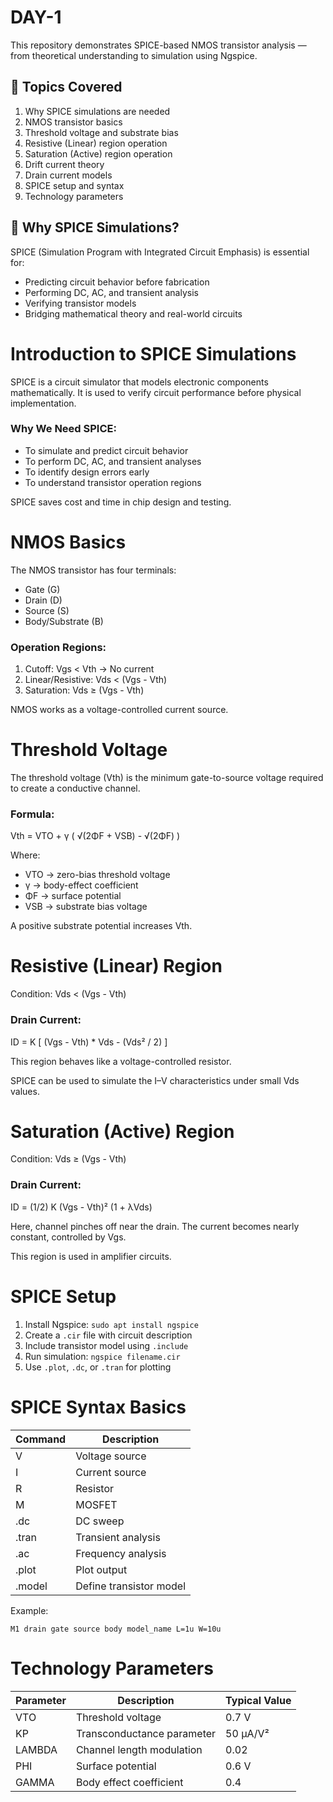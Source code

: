 # DAY-1
This repository demonstrates SPICE-based NMOS transistor analysis — from theoretical understanding to simulation using Ngspice.

## 📗 Topics Covered
1. Why SPICE simulations are needed  
2. NMOS transistor basics  
3. Threshold voltage and substrate bias  
4. Resistive (Linear) region operation  
5. Saturation (Active) region operation  
6. Drift current theory  
7. Drain current models  
8. SPICE setup and syntax  
9. Technology parameters  

## 🧠 Why SPICE Simulations?
SPICE (Simulation Program with Integrated Circuit Emphasis) is essential for:
- Predicting circuit behavior before fabrication  
- Performing DC, AC, and transient analysis  
- Verifying transistor models  
- Bridging mathematical theory and real-world circuits  

# Introduction to SPICE Simulations

SPICE is a circuit simulator that models electronic components mathematically. It is used to verify circuit performance before physical implementation.

### Why We Need SPICE:
- To simulate and predict circuit behavior
- To perform DC, AC, and transient analyses
- To identify design errors early
- To understand transistor operation regions

SPICE saves cost and time in chip design and testing.
# NMOS Basics

The NMOS transistor has four terminals:
- Gate (G)
- Drain (D)
- Source (S)
- Body/Substrate (B)

### Operation Regions:
1. Cutoff: Vgs < Vth → No current
2. Linear/Resistive: Vds < (Vgs - Vth)
3. Saturation: Vds ≥ (Vgs - Vth)

NMOS works as a voltage-controlled current source.
# Threshold Voltage

The threshold voltage (Vth) is the minimum gate-to-source voltage required to create a conductive channel.

### Formula:
Vth = VTO + γ ( √(2ΦF + VSB) - √(2ΦF) )

Where:
- VTO → zero-bias threshold voltage  
- γ → body-effect coefficient  
- ΦF → surface potential  
- VSB → substrate bias voltage  

A positive substrate potential increases Vth.
# Resistive (Linear) Region

Condition: Vds < (Vgs - Vth)

### Drain Current:
ID = K [ (Vgs - Vth) * Vds - (Vds² / 2) ]

This region behaves like a voltage-controlled resistor.

SPICE can be used to simulate the I–V characteristics under small Vds values.
# Saturation (Active) Region

Condition: Vds ≥ (Vgs - Vth)

### Drain Current:
ID = (1/2) K (Vgs - Vth)² (1 + λVds)

Here, channel pinches off near the drain. The current becomes nearly constant, controlled by Vgs.

This region is used in amplifier circuits.
# SPICE Setup

1. Install Ngspice: `sudo apt install ngspice`
2. Create a `.cir` file with circuit description
3. Include transistor model using `.include`
4. Run simulation: `ngspice filename.cir`
5. Use `.plot`, `.dc`, or `.tran` for plotting
# SPICE Syntax Basics

| Command | Description |
|----------|--------------|
| V | Voltage source |
| I | Current source |
| R | Resistor |
| M | MOSFET |
| .dc | DC sweep |
| .tran | Transient analysis |
| .ac | Frequency analysis |
| .plot | Plot output |
| .model | Define transistor model |

Example:
```
M1 drain gate source body model_name L=1u W=10u
```
# Technology Parameters

| Parameter | Description | Typical Value |
|------------|--------------|----------------|
| VTO | Threshold voltage | 0.7 V |
| KP | Transconductance parameter | 50 µA/V² |
| LAMBDA | Channel length modulation | 0.02 |
| PHI | Surface potential | 0.6 V |
| GAMMA | Body effect coefficient | 0.4 |
